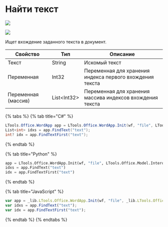 # Найти текст

![](../../resources/basic/word/image-(100)-(1)-(1)-(1)-(1)-(1)-(1)-(1)-(2)-(236).png)

![](../../resources/basic/word/image-(104).png)

Ищет вхождение заданного текста в документ.

| Свойство            | Тип          | Описание                                                  |
| ------------------- | ------------ | --------------------------------------------------------- |
| Текст               | String       | Искомый текст                                             |
| Переменная          | Int32        | Переменная для хранения индекса первого вхождения текста  |
| Переменная (массив) | List\<Int32> | Переменная для хранения массива индексов вхождения текста |

{% tabs %}
{% tab title="C#" %}
```csharp
LTools.Office.WordApp app = LTools.Office.WordApp.Init(wf, "file", LTools.Office.Model.InteropTypes.DX);
List<int> idxs = app.FindText("text");
int? idx = app.FindTextFirst("text");
```
{% endtab %}

{% tab title="Python" %}
```python
app = LTools.Office.WordApp.Init(wf, "file", LTools.Office.Model.InteropTypes.DX)
idxs = app.FindText("text")
idx = app.FindTextFirst("text")
```
{% endtab %}

{% tab title="JavaScript" %}
```javascript
var app = _lib.LTools.Office.WordApp.Init(wf, "file", _lib.LTools.Office.Model.InteropTypes.DX);
var idxs = app.FindText("text");
var idx = app.FindTextFirst("text");
```
{% endtab %}
{% endtabs %}
